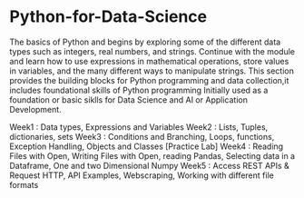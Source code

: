# Python-for-Data-Science
The basics of Python and begins by exploring some of the different data types such as integers, real numbers, and strings.
Continue with the module and learn how to use expressions in mathematical operations, store values in variables, and the many different ways to manipulate strings.
This section provides the building blocks for Python programming and data collection,it includes foundational skills of Python programming
Initially used as a foundation or basic siklls for Data Science and AI or Application Development. 

Week1 : Data types, Expressions and Variables
Week2 : Lists, Tuples, dictionaries, sets
Week3 : Conditions and Branching, Loops, functions, Exception Handling, Objects and Classes
[Practice Lab]
Week4 : Reading Files with Open, Writing Files with Open, reading Pandas, Selecting data in a Dataframe, One and two Dimensional Numpy
Week5 : Access REST APIs & Request HTTP, API Examples, Webscraping, Working with different file formats
